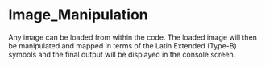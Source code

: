 # Image_Manipulation
Any image can be loaded from within the code. The loaded image will then be manipulated and mapped in terms of the Latin Extended (Type-B) symbols and the final output will be displayed in the console screen.
